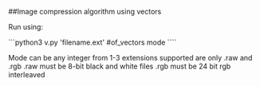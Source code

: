 ##Image compression algorithm using vectors

Run using:

```python3 v.py 'filename.ext' #of_vectors mode ````

Mode can be any integer from 1-3
extensions supported are only .raw and .rgb
.raw must be 8-bit black and white files
.rgb must be 24 bit rgb interleaved
